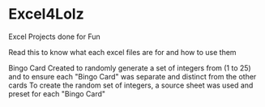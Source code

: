 # Excel4Lolz
Excel Projects done for Fun

Read this to know what each excel files are for and how to use them

Bingo Card
Created to randomly generate a set of integers from (1 to 25) and to ensure each "Bingo Card" was separate and distinct from the other cards
To create the random set of integers, a source sheet was used and preset for each "Bingo Card"
